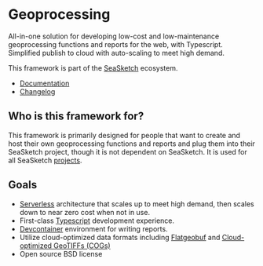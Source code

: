 # Geoprocessing

All-in-one solution for developing low-cost and low-maintenance geoprocessing functions and reports for the web, with Typescript. Simplified publish to cloud with auto-scaling to meet high demand.

This framework is part of the [SeaSketch](https://seasketch.org) ecosystem.

- [Documentation](https://github.com/seasketch/geoprocessing/wiki)
- [Changelog](https://github.com/seasketch/geoprocessing/blob/dev/CHANGELOG.md)

## Who is this framework for?

This framework is primarily designed for people that want to create and host their own geoprocessing functions and reports and plug them into their SeaSketch project, though it is not dependent on SeaSketch. It is used for all SeaSketch [projects](https://github.com/seasketch/geoprocessing/network/dependents?package_id=UGFja2FnZS0xMTc3OTQ1NDg5).

## Goals

- [Serverless](https://aws.amazon.com/lambda/serverless-architectures-learn-more/) architecture that scales up to meet high demand, then scales down to near zero cost when not in use.
- First-class [Typescript](https://www.typescriptlang.org/) development experience.
- [Devcontainer](https://containers.dev/) environment for writing reports.
- Utilize cloud-optimized data formats including [Flatgeobuf](https://flatgeobuf.org/) and [Cloud-optimized GeoTIFFs (COGs)](https://www.cogeo.org/)
- Open source BSD license
